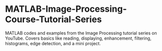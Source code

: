# MATLAB-Image-Processing-Course-Tutorial-Series
MATLAB codes and examples from the Image Processing tutorial series on YouTube. Covers basics like reading, displaying, enhancement, filtering, histograms, edge detection, and a mini project.
